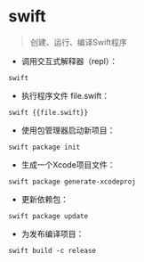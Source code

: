 # swift

> 创建、运行、编译Swift程序

- 调用交互式解释器（repl）：

`swift`

- 执行程序文件 file.swift：

`swift {{file.swift}}`

- 使用包管理器启动新项目：

`swift package init`

- 生成一个Xcode项目文件：

`swift package generate-xcodeproj`

- 更新依赖包：

`swift package update`

- 为发布编译项目：

`swift build -c release`

[#]: contributors: ([豆豆兜里有豆豆])